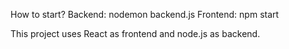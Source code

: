 How to start?
Backend: nodemon backend.js
Frontend: npm start

This project uses React as frontend and node.js as backend. 
